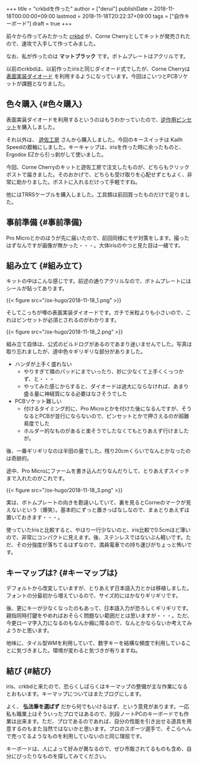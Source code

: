 +++
title = "crkbdを作った"
author = ["derui"]
publishDate = 2018-11-18T00:00:00+09:00
lastmod = 2018-11-18T20:22:37+09:00
tags = ["自作キーボード"]
draft = true
+++

前々から作ってみたかった [crkbd](https://pskbd.booth.pm/items/869375) が、Corne Cherryとしてキットが発売されたので、速攻で入手して作ってみました。

なお、私が作ったのは **マットブラック** です。ボトムプレートはアクリルです。

<!--more-->

以前のcrkbdは、以前作ったirisと同じダイオード式でしたが、Corne Cherryは [表面実装ダイオード](https://www.google.com/search?q=%25E8%25A1%25A8%25E9%259D%25A2%25E5%25AE%259F%25E8%25A3%2585%25E3%2583%2580%25E3%2582%25A4%25E3%2582%25AA%25E3%2583%25BC%25E3%2583%2589) を利用するようになっています。今回はこいつとPCBソケットが課題となりました。


## 色々購入 {#色々購入}

表面実装ダイオードを利用するというのはもうわかっていたので、[逆作用ピンセット](https://www.amazon.co.jp/gp/product/B01LZBSUSP/ref=as%5Fli%5Fss%5Ftl?ie=UTF8&psc=1&linkCode=ll1&tag=derui09-22&linkId=0c723b05935d036348311c247e76f103&language=ja%5FJP)を購入しました。

それ以外は、 [遊佐工房](https://yushakobo.jp/) さんから購入しました。今回のキースイッチは Kailh Speedの銀軸にしました。キーキャップは、irisを作った時に余ったものと、Ergodox EZから引っ剥がして使いました。

今回、Corne Cherryのキットと遊佐工房で注文したものが、どちらもクリックポストで届きました。そのおかげで、どちらも受け取りを心配せずともよく、非常に助かりました。ポストに入れるだけって手軽ですね。

他にはTRRSケーブルを購入しました。工具類は前回買ったものだけで足りました。


## 事前準備 {#事前準備}

Pro Microとかのほうが先に届いたので、前回同様にモゲ対策をします。撮ったはずなんですが画像が無かった・・・。大体irisのやつと見た目は一緒です。


## 組み立て {#組み立て}

キットの中はこんな感じです。前述の通りアクリルなので、ボトムプレートにはシールが貼ってあります。

{{< figure src="/ox-hugo/2018-11-18_1.png" >}}

そしてこっちが噂の表面実装ダイオードです。ガチで米粒よりも小さいので、これはピンセットが必須とされるのがわかります。

{{< figure src="/ox-hugo/2018-11-18_2.png" >}}

組み立て自体は、公式のビルドログがあるのであまり迷いませんでした。写真は取り忘れましたが、道中色々ギリギリな部分がありました。

-   ハンダが上手く盛れない
    -   やりすぎて隣のパッドにまでいったり、妙に少なくて上手くくっつかず、と・・・
    -   やってみた感じからすると、ダイオードは過大にならなければ、あまり盛る量に神経質になる必要はなさそうでした
-   PCBソケット難しい
    -   付けるタイミング的に、Pro Microとかを付けた後になるんですが、そうなるとPCBが並行にならないので、ピンセットとかで押さえるのが超難易度でした
    -   ホルダー的なものがあると楽そうでしたなくてもとりあえず行けましたが。

後、一番ギリギリなのは半田の量でした。残り20cmくらいでなんとかなったのは奇跡的。

途中、Pro Microにファームを書き込んだりなんだりして、とりあえずスイッチまで入れたのがこれです。

{{< figure src="/ox-hugo/2018-11-18_3.png" >}}

実は、ボトムプレートの向きを勘違いしていて、裏を見るとCorneのマークが見えないという（爆笑）。基本的にずっと置きっぱなしなので、まぁとりあえずは置いておきます・・・。

使っていたIrisと比較すると、やはり一行少ないのと、iris比較で0.5cmほど薄いので、非常にコンパクトに見えます。後、ステンレスではないぶん軽いです。ただ、その分強度が落ちてるはずなので、満員電車での持ち運びがちょっと怖いです。


## キーマップは? {#キーマップは}

デフォルトから改変していますが、とりあえず日本語入力とかは移植しました。フォントの分最初から増えているので、サイズ的にはかなりギリギリです。

後、更にキーが少なくなったのもあって、日本語入力が恐ろしくギリギリです。親指同時打鍵をやめればおそらく問題ない範囲だとは思いますが・・・。ただ、今更ローマ字入力になるのもなんか癪に障るので、なんとかならないか考えてみようかと思います。

地味に、タイル型WMを利用していて、数字キーを結構な頻度で利用していることに気づきました。環境が変わると気づきが有りますね。


## 結び {#結び}

iris、crkbdと来たので、恐らくしばらくはキーマップの整備が主な作業になるとおもいます。キーマップについてはまたブログにします。

よく、 **弘法筆を選ばず** だから何でもいけるはず、という意見があります。一応私も職業上はそういったプロではあるので、別段ノートPCのキーボードでも作業は出来ます。ただ、プロであるのであれば、自分の性能を引き出せる道具を用意するのもまた当然ではないかと思います。プロのスポーツ選手で、そこらへんで売ってるようなものを利用していないのと同じ理屈です。

キーボードは、人によって好みが異なるので、ぜひ市販されてるものも含め、自分にぴったりなものを探してみてください。
